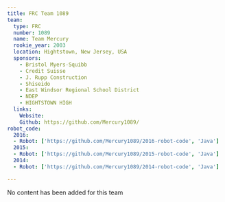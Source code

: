 ```yaml
---
title: FRC Team 1089
team:
  type: FRC
  number: 1089
  name: Team Mercury
  rookie_year: 2003
  location: Hightstown, New Jersey, USA
  sponsors:
    - Bristol Myers-Squibb
    - Credit Suisse
    - J. Rupp Construction
    - Shiseido
    - East Windsor Regional School District
    - NDEP
    - HIGHTSTOWN HIGH
  links:
    Website: 
    Github: https://github.com/Mercury1089/
robot_code:
  2016:
  - Robot: ['https://github.com/Mercury1089/2016-robot-code', 'Java']
  2015:
  - Robot: ['https://github.com/Mercury1089/2015-robot-code', 'Java']
  2014:
  - Robot: ['https://github.com/Mercury1089/2014-robot-code', 'Java']

---
```

No content has been added for this team